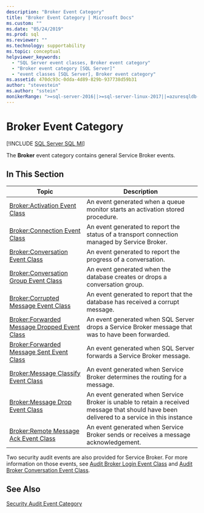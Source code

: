 ```yaml
---
description: "Broker Event Category"
title: "Broker Event Category | Microsoft Docs"
ms.custom: ""
ms.date: "05/24/2019"
ms.prod: sql
ms.reviewer: ""
ms.technology: supportability
ms.topic: conceptual
helpviewer_keywords: 
  - "SQL Server event classes, Broker event category"
  - "Broker event category [SQL Server]"
  - "event classes [SQL Server], Broker event category"
ms.assetid: 470dc93c-0dda-4d89-829b-937738d59b31
author: "stevestein"
ms.author: "sstein"
monikerRange: ">=sql-server-2016||>=sql-server-linux-2017||=azuresqldb-mi-current"
---
```

# Broker Event Category

[!INCLUDE [SQL Server SQL MI](../../includes/applies-to-version/sql-asdbmi.md)]

The **Broker** event category contains general Service Broker events.  
  
## In This Section  
  
|Topic|Description|  
|-----------|-----------------|  
|[Broker:Activation Event Class](../../relational-databases/event-classes/broker-activation-event-class.md)|An event generated when a queue monitor starts an activation stored procedure.|  
|[Broker:Connection Event Class](../../relational-databases/event-classes/broker-connection-event-class.md)|An event generated to report the status of a transport connection managed by Service Broker.|  
|[Broker:Conversation Event Class](../../relational-databases/event-classes/broker-conversation-event-class.md)|An event generated to report the progress of a conversation.|  
|[Broker:Conversation Group Event Class](../../relational-databases/event-classes/broker-conversation-group-event-class.md)|An event generated when the database creates or drops a conversation group.|  
|[Broker:Corrupted Message Event Class](../../relational-databases/event-classes/broker-corrupted-message-event-class.md)|An event generated to report that the database has received a corrupt message.|  
|[Broker:Forwarded Message Dropped Event Class](../../relational-databases/event-classes/broker-forwarded-message-dropped-event-class.md)|An event generated when SQL Server drops a Service Broker message that was to have been forwarded.|  
|[Broker:Forwarded Message Sent Event Class](../../relational-databases/event-classes/broker-forwarded-message-sent-event-class.md)|An event generated when SQL Server forwards a Service Broker message.|  
|[Broker:Message Classify Event Class](../../relational-databases/event-classes/broker-message-classify-event-class.md)|An event generated when Service Broker determines the routing for a message.|  
|[Broker:Message Drop Event Class](../../relational-databases/event-classes/broker-message-drop-event-class.md)|An event generated when Service Broker is unable to retain a received message that should have been delivered to a service in this instance|  
|[Broker:Remote Message Ack Event Class](../../relational-databases/event-classes/broker-remote-message-ack-event-class.md)|An event generated when Service Broker sends or receives a message acknowledgement.|  
  
 Two security audit events are also provided for Service Broker. For more information on those events, see [Audit Broker Login Event Class](../../relational-databases/event-classes/audit-broker-login-event-class.md) and [Audit Broker Conversation Event Class](../../relational-databases/event-classes/audit-broker-conversation-event-class.md).  
  
## See Also  
 [Security Audit Event Category](/analysis-services/trace-events/security-audit-event-category)  
  
